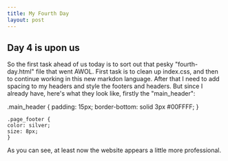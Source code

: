```yaml
---
title: My Fourth Day
layout: post
---
```


## Day 4 is upon us

So the first task ahead of us today is to sort out that pesky "fourth-day.html" file that went AWOL. First task is to clean up index.css, and then to continue working in this new
markdon language. After that I need to add spacing to my headers and style the footers and headers. But since I already have, here's what they look like, firstly the "main_header":

.main_header {
    padding: 15px;
    border-bottom: solid 3px #00FFFF;
    }


    .page_footer {
    color: silver;
    size: 8px;
    }

As you can see, at least now the website appears a little more professional.